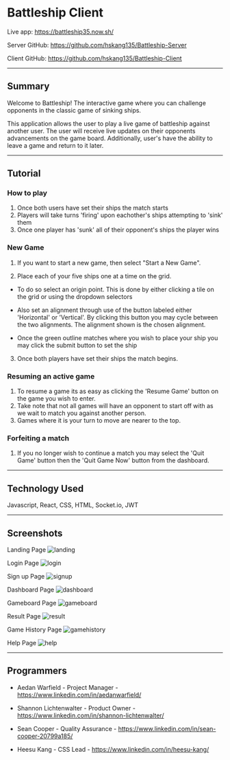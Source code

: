 # Battleship Client

Live app: https://battleship35.now.sh/

Server GitHub: https://github.com/hskang135/Battleship-Server

Client GitHub: https://github.com/hskang135/Battleship-Client

_________

## Summary

Welcome to Battleship! The interactive game where you can challenge opponents in the classic game of sinking ships. 

This application allows the user to play a live game of battleship against another user. The user will receive live updates on their opponents advancements on the game board. Additionally, user's have the ability to leave a game and return to it later.

_________

## Tutorial

### How to play

1. Once both users have set their ships the match starts
2. Players will take turns 'firing' upon eachother's ships attempting to 'sink' them
3. Once one player has 'sunk' all of their opponent's ships the player wins

### New Game

1. If you want to start a new game, then select "Start a New Game".

2. Place each of your five ships one at a time on the grid.

- To do so select an origin point. This is done by either clicking a tile on the grid or using the dropdown selectors

- Also set an alignment through use of the button labeled either 'Horizontal' or 'Vertical'. By clicking this button you may cycle between the two alignments. The alignment shown is the chosen alignment.

- Once the green outline matches where you wish to place your ship you may click the submit button to set the ship

3. Once both players have set their ships the match begins.

### Resuming an active game

1. To resume a game its as easy as clicking the 'Resume Game' button on the game you wish to enter.
2. Take note that not all games will have an opponent to start off with as we wait to match you against another person.
3. Games where it is your turn to move are nearer to the top.

### Forfeiting a match

1. If you no longer wish to continue a match you may select the 'Quit Game' button then the 'Quit Game Now' button from the dashboard.

_________

## Technology Used

Javascript, React, CSS, HTML, Socket.io, JWT

_________

## Screenshots

Landing Page
![landing](./Screenshot/landingpage.png)

Login Page
![login](./Screenshot/login.png)

Sign up Page
![signup](./Screenshot/signup.png)

Dashboard Page
![dashboard](./Screenshot/dashboard.png)

Gameboard Page
![gameboard](./Screenshot/gameboard.png)

Result Page
![result](./Screenshot/result.png)

Game History Page
![gamehistory](./Screenshot/gamehistory.png)

Help Page
![help](./Screenshot/helppage.png)

_________

## Programmers

- Aedan Warfield - Project Manager - https://www.linkedin.com/in/aedanwarfield/

- Shannon Lichtenwalter - Product Owner - https://www.linkedin.com/in/shannon-lichtenwalter/

- Sean Cooper - Quality Assurance - https://www.linkedin.com/in/sean-cooper-20799a185/

- Heesu Kang - CSS Lead - https://www.linkedin.com/in/heesu-kang/
